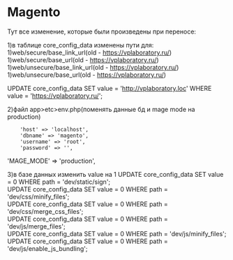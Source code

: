 # Magento

Тут  все изменение, которые были произведены при переносе:

1)в таблице core_config_data изменены пути для:
    1)web/secure/base_link_url(old - https://vplaboratory.ru/)
    1)web/secure/base_url(old - https://vplaboratory.ru/)
    1)web/unsecure/base_link_url(old - https://vplaboratory.ru/)
    1)web/unsecure/base_url(old - https://vplaboratory.ru/)
    
UPDATE core_config_data SET value = 'http://vplaboratory.loc' WHERE value = 'https://vplaboratory.ru/'; <br>


2)файл app>etc>env.php(поменять данные бд и mage mode на production)

        'host' => 'localhost',
        'dbname' => 'magento',
        'username' => 'root',
        'password' => '',


  'MAGE_MODE' => 'production',


3)в базе данных изменить value на 1
UPDATE core_config_data SET value = 0 WHERE path = 'dev/static/sign'; <br>
UPDATE core_config_data SET value = 0 WHERE path = 'dev/css/minify_files'; <br>
UPDATE core_config_data SET value = 0 WHERE path = 'dev/css/merge_css_files'; <br>
UPDATE core_config_data SET value = 0 WHERE path = 'dev/js/merge_files'; <br>
UPDATE core_config_data SET value = 0 WHERE path = 'dev/js/minify_files'; <br>
UPDATE core_config_data SET value = 0 WHERE path = 'dev/js/enable_js_bundling'; <br>


